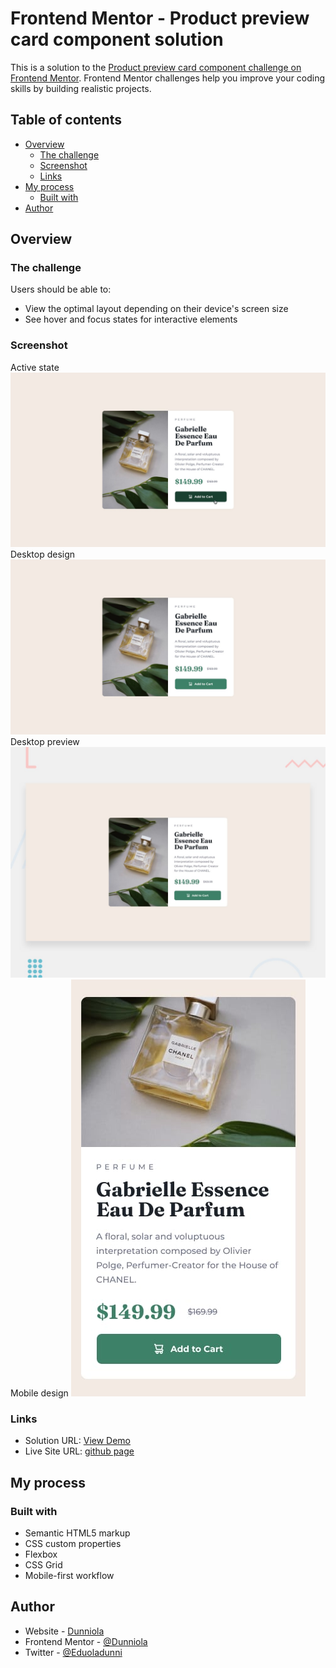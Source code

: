# Frontend Mentor - Product preview card component solution

This is a solution to the [Product preview card component challenge on Frontend Mentor](https://www.frontendmentor.io/challenges/product-preview-card-component-GO7UmttRfa). Frontend Mentor challenges help you improve your coding skills by building realistic projects.    

## Table of contents

- [Overview](#overview)
  - [The challenge](#the-challenge)
  - [Screenshot](#screenshot)
  - [Links](#links)
- [My process](#my-process)
  - [Built with](#built-with)
- [Author](#author)


## Overview

### The challenge

Users should be able to:

- View the optimal layout depending on their device's screen size
- See hover and focus states for interactive elements

### Screenshot
Active state
![](<./screenshot.jpg/active-states.jpg>)
Desktop design
![](<./screenshot.jpg/desktop-design.jpg>)
Desktop preview
![](<./screenshot.jpg/desktop-preview.jpg>)
Mobile design
![](<./screenshot.jpg/mobile-design.jpg>)

### Links

- Solution URL: [View Demo](https://github.com/Dunniola)
- Live Site URL: [github page](https://dunniola.github.io/Product-preview-card/)

## My process

### Built with

- Semantic HTML5 markup
- CSS custom properties
- Flexbox
- CSS Grid
- Mobile-first workflow
## Author

- Website - [Dunniola](https://dunniola.github.io/Product-preview-card/)
- Frontend Mentor - [@Dunniola](https://www.frontendmentor.io/profile/Dunniola)
- Twitter - [@Eduoladunni](https://www.twitter.com/Eduoladunni)


